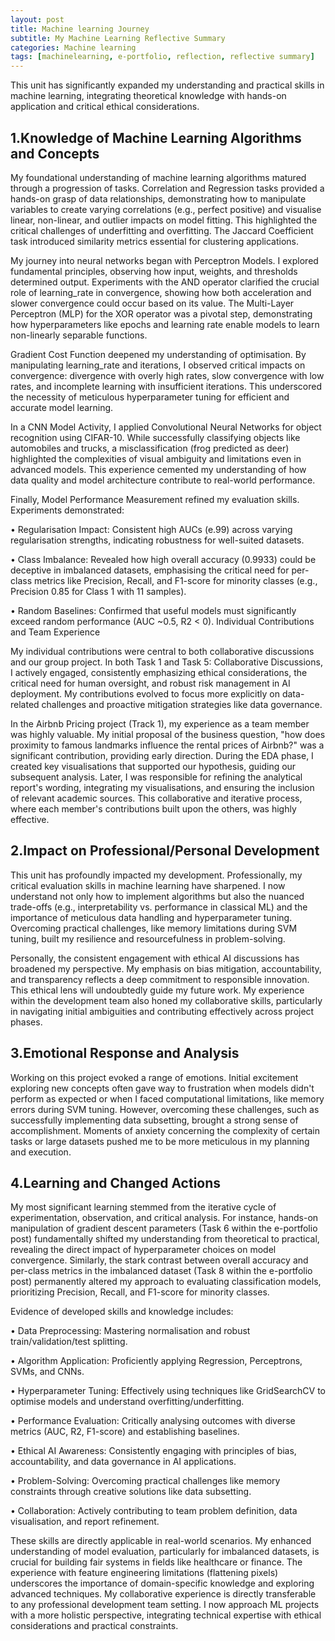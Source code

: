 ```yaml
---
layout: post
title: Machine learning Journey
subtitle: My Machine Learning Reflective Summary
categories: Machine learning
tags: [machinelearning, e-portfolio, reflection, reflective summary]
---
```


This unit has significantly expanded my understanding and practical skills in machine learning, integrating theoretical knowledge with hands-on application and critical ethical considerations.

## 1.Knowledge of Machine Learning Algorithms and Concepts
My foundational understanding of machine learning algorithms matured through a progression of tasks. Correlation and Regression tasks provided a hands-on grasp of data relationships, demonstrating how to manipulate variables to create varying correlations (e.g., perfect positive) and visualise linear, non-linear, and outlier impacts on model fitting. This highlighted the critical challenges of underfitting and overfitting. The Jaccard Coefficient task introduced similarity metrics essential for clustering applications.

My journey into neural networks began with Perceptron Models. I explored fundamental principles, observing how input, weights, and thresholds determined output. Experiments with the AND operator clarified the crucial role of learning_rate in convergence, showing how both acceleration and slower convergence could occur based on its value. The Multi-Layer Perceptron (MLP) for the XOR operator was a pivotal step, demonstrating how hyperparameters like epochs and learning rate enable models to learn non-linearly separable functions.

Gradient Cost Function deepened my understanding of optimisation. By manipulating learning_rate and iterations, I observed critical impacts on convergence: divergence with overly high rates, slow convergence with low rates, and incomplete learning with insufficient iterations. This underscored the necessity of meticulous hyperparameter tuning for efficient and accurate model learning.

In a CNN Model Activity, I applied Convolutional Neural Networks for object recognition using CIFAR-10. While successfully classifying objects like automobiles and trucks, a misclassification (frog predicted as deer) highlighted the complexities of visual ambiguity and limitations even in advanced models. This experience cemented my understanding of how data quality and model architecture contribute to real-world performance.

Finally, Model Performance Measurement refined my evaluation skills. Experiments demonstrated:

•	Regularisation Impact: Consistent high AUCs (e.99) across varying regularisation strengths, indicating robustness for well-suited datasets.

•	Class Imbalance: Revealed how high overall accuracy (0.9933) could be deceptive in imbalanced datasets, emphasising the critical need for per-class metrics like Precision, Recall, and F1-score for minority classes (e.g., Precision 0.85 for Class 1 with 11 samples).

•	Random Baselines: Confirmed that useful models must significantly exceed random performance (AUC ~0.5, R2 < 0).
Individual Contributions and Team Experience

My individual contributions were central to both collaborative discussions and our group project. In both Task 1 and Task 5: Collaborative Discussions, I actively engaged, consistently emphasizing ethical considerations, the critical need for human oversight, and robust risk management in AI deployment. My contributions evolved to focus more explicitly on data-related challenges and proactive mitigation strategies like data governance.

In the Airbnb Pricing project (Track 1), my experience as a team member was highly valuable. My initial proposal of the business question, "how does proximity to famous landmarks influence the rental prices of Airbnb?" was a significant contribution, providing early direction. During the EDA phase, I created key visualisations that supported our hypothesis, guiding our subsequent analysis. Later, I was responsible for refining the analytical report's wording, integrating my visualisations, and ensuring the inclusion of relevant academic sources. This collaborative and iterative process, where each member's contributions built upon the others, was highly effective.

## 2.Impact on Professional/Personal Development
This unit has profoundly impacted my development. Professionally, my critical evaluation skills in machine learning have sharpened. I now understand not only how to implement algorithms but also the nuanced trade-offs (e.g., interpretability vs. performance in classical ML) and the importance of meticulous data handling and hyperparameter tuning. Overcoming practical challenges, like memory limitations during SVM tuning, built my resilience and resourcefulness in problem-solving.

Personally, the consistent engagement with ethical AI discussions has broadened my perspective. My emphasis on bias mitigation, accountability, and transparency reflects a deep commitment to responsible innovation. This ethical lens will undoubtedly guide my future work. My experience within the development team also honed my collaborative skills, particularly in navigating initial ambiguities and contributing effectively across project phases.

## 3.Emotional Response and Analysis
Working on this project evoked a range of emotions. Initial excitement exploring new concepts often gave way to frustration when models didn't perform as expected or when I faced computational limitations, like memory errors during SVM tuning. However, overcoming these challenges, such as successfully implementing data subsetting, brought a strong sense of accomplishment. Moments of anxiety concerning the complexity of certain tasks or large datasets pushed me to be more meticulous in my planning and execution.

## 4.Learning and Changed Actions
My most significant learning stemmed from the iterative cycle of experimentation, observation, and critical analysis. For instance, hands-on manipulation of gradient descent parameters (Task 6 within the e-portfolio post) fundamentally shifted my understanding from theoretical to practical, revealing the direct impact of hyperparameter choices on model convergence. Similarly, the stark contrast between overall accuracy and per-class metrics in the imbalanced dataset (Task 8 within the e-portfolio post) permanently altered my approach to evaluating classification models, prioritizing Precision, Recall, and F1-score for minority classes.

Evidence of developed skills and knowledge includes:

•	Data Preprocessing: Mastering normalisation and robust train/validation/test splitting.

•	Algorithm Application: Proficiently applying Regression, Perceptrons, SVMs, and CNNs.

•	Hyperparameter Tuning: Effectively using techniques like GridSearchCV to optimise models and understand overfitting/underfitting.

•	Performance Evaluation: Critically analysing outcomes with diverse metrics (AUC, R2, F1-score) and establishing baselines.

•	Ethical AI Awareness: Consistently engaging with principles of bias, accountability, and data governance in AI applications.

•	Problem-Solving: Overcoming practical challenges like memory constraints through creative solutions like data subsetting.

•	Collaboration: Actively contributing to team problem definition, data visualisation, and report refinement.


These skills are directly applicable in real-world scenarios. My enhanced understanding of model evaluation, particularly for imbalanced datasets, is crucial for building fair systems in fields like healthcare or finance. The experience with feature engineering limitations (flattening pixels) underscores the importance of domain-specific knowledge and exploring advanced techniques. My collaborative experience is directly transferable to any professional development team setting. I now approach ML projects with a more holistic perspective, integrating technical expertise with ethical considerations and practical constraints.

